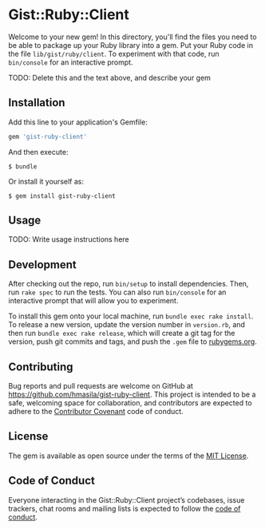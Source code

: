 # Gist::Ruby::Client

Welcome to your new gem! In this directory, you'll find the files you need to be able to package up your Ruby library into a gem. Put your Ruby code in the file `lib/gist/ruby/client`. To experiment with that code, run `bin/console` for an interactive prompt.

TODO: Delete this and the text above, and describe your gem

## Installation

Add this line to your application's Gemfile:

```ruby
gem 'gist-ruby-client'
```

And then execute:

    $ bundle

Or install it yourself as:

    $ gem install gist-ruby-client

## Usage

TODO: Write usage instructions here

## Development

After checking out the repo, run `bin/setup` to install dependencies. Then, run `rake spec` to run the tests. You can also run `bin/console` for an interactive prompt that will allow you to experiment.

To install this gem onto your local machine, run `bundle exec rake install`. To release a new version, update the version number in `version.rb`, and then run `bundle exec rake release`, which will create a git tag for the version, push git commits and tags, and push the `.gem` file to [rubygems.org](https://rubygems.org).

## Contributing

Bug reports and pull requests are welcome on GitHub at https://github.com/hmasila/gist-ruby-client. This project is intended to be a safe, welcoming space for collaboration, and contributors are expected to adhere to the [Contributor Covenant](http://contributor-covenant.org) code of conduct.

## License

The gem is available as open source under the terms of the [MIT License](https://opensource.org/licenses/MIT).

## Code of Conduct

Everyone interacting in the Gist::Ruby::Client project’s codebases, issue trackers, chat rooms and mailing lists is expected to follow the [code of conduct](https://github.com/hmasila/gist-ruby-client/blob/master/CODE_OF_CONDUCT.md).
